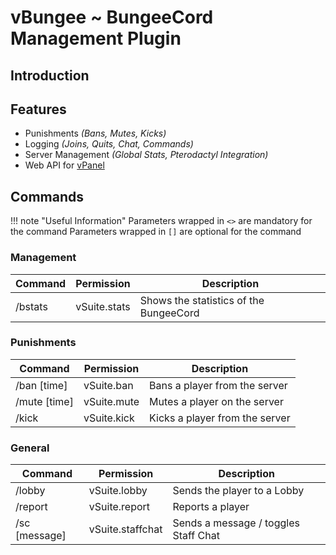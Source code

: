 # vBungee ~ BungeeCord Management Plugin

## Introduction

## Features

- Punishments *(Bans, Mutes, Kicks)*
- Logging *(Joins, Quits, Chat, Commands)*
- Server Management *(Global Stats, Pterodactyl Integration)*
- Web API for [vPanel](/vPanel/Index/)

## Commands

!!! note "Useful Information"
    Parameters wrapped in `<>` are mandatory for the command
    Parameters wrapped in `[]` are optional for the command

### Management

| Command | Permission   | Description                            |
|---------|--------------|----------------------------------------|
| /bstats | vSuite.stats | Shows the statistics of the BungeeCord |

### Punishments

| Command                      | Permission  | Description                    |
|------------------------------|-------------|--------------------------------|
| /ban <user> [time] <reason>  | vSuite.ban  | Bans a player from the server  |
| /mute <user> [time] <reason> | vSuite.mute | Mutes a player on the server   |
| /kick <user> <reason>        | vSuite.kick | Kicks a player from the server |

### General

| Command                   | Permission       | Description                          |
|---------------------------|------------------|--------------------------------------|
| /lobby                    | vSuite.lobby     | Sends the player to a Lobby          |
| /report <player> <reason> | vSuite.report    | Reports a player                     |
| /sc [message]             | vSuite.staffchat | Sends a message / toggles Staff Chat |